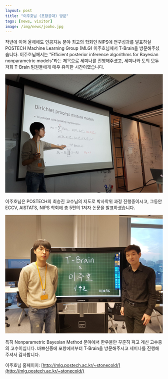 ```yaml
---
layout: post
title: "이주호님 (포항공대) 방문"
tags: [news, visitor]
image: /img/news/jooho.jpg
---
```


작년에 이어 올해에도 인공지능 분야 최고의 학회인 NIPS에 연구성과를 발표하실 POSTECH Machine Learning Group (MLG) 이주호님께서 T-Brain을 방문해주셨습니다. 이주호님께서는 "Efficient posterior inference algorithms for Bayesian nonparametric models"라는 제목으로 세미나를 진행해주셨고, 세미나와 토의 모두 저희 T-Brain 팀원들에게 매우 유익한 시간이였습니다.

![img1](/img/news/jooho_1.jpg)

이주호님은 POSTECH의 최승진 교수님의 지도로 박사학위 과정 진행중이시고, 그동안 ECCV, AISTATS, NIPS 학회에 총 5편의 1저자 논문을 발표하셨습니다.

![img1](/img/news/jooho.jpg)

특히 Nonparametric Bayesian Method 분야에서 한우물만 꾸준히 파고 계신 고수중의 고수이십니다. 바쁘신중에 포항에서부터 T-Brain을 방문해주시고 세미나를 진행해주셔서 감사합니다. 

이주호님 홈페이지: [http://mlg.postech.ac.kr/~stonecold/](http://mlg.postech.ac.kr/~stonecold/)
